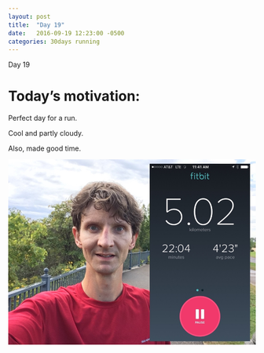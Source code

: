 ```yaml
---
layout: post
title:  "Day 19"
date:   2016-09-19 12:23:00 -0500
categories: 30days running
---
```

Day 19

# Today’s motivation:

Perfect day for a run. 

Cool and partly cloudy.

Also, made good time.

![alt text](/img/day19.jpg "Day 19 - Snapped a screenshot at 5km")